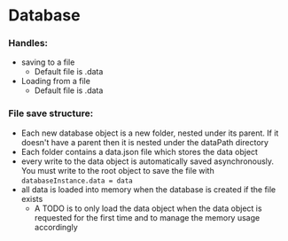 # Database

### Handles:

- saving to a file
  - Default file is .data
- Loading from a file
  - Default file is .data

### File save structure:

- Each new database object is a new folder, nested under its parent. If it doesn't have a parent then it is nested under the dataPath directory
- Each folder contains a data.json file which stores the data object
- every write to the data object is automatically saved asynchronously. You must write to the root object to save the file with `databaseInstance.data = data`
- all data is loaded into memory when the database is created if the file exists
  - A TODO is to only load the data object when the data object is requested for the first time and to manage the memory usage accordingly
